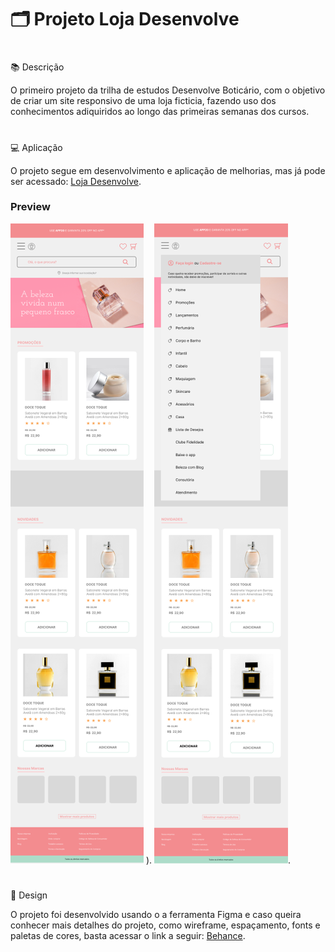 <h1>🗂️ Projeto Loja Desenvolve</h1>

#


📚 Descrição

O primeiro projeto da trilha de estudos Desenvolve Boticário, com o objetivo de criar um site responsivo de uma loja ficticia, fazendo uso dos conhecimentos adiquiridos ao longo das primeiras semanas dos cursos.

#


💻 Aplicação

O projeto segue em desenvolvimento e aplicação de melhorias, mas já pode ser acessado: [Loja Desenvolve](https://nilfoj.github.io/Loja_Desenvolve/).

<h3>Preview</h3>



![image](https://github.com/nilfoj/Loja_Desenvolve/blob/main/aprenseta%C3%A7%C3%A3o_git/P%C3%A1gina%20Inicial%201.png?raw=true)
). ![Imagem_01](https://github.com/nilfoj/Loja_Desenvolve/blob/main/aprenseta%C3%A7%C3%A3o_git/P%C3%A1gina%20Inicial%20-%20Menu%201.png?raw=true).



#


🎨 Design

O projeto foi desenvolvido usando o a ferramenta Figma e caso queira conhecer mais detalhes do projeto, como wireframe, espaçamento, fonts e paletas de cores, basta acessar o link a seguir: [Behance](#).
